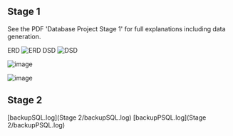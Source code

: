 ## Stage 1
See the PDF 'Database Project Stage 1' for full explanations including data generation.

ERD
![ERD](https://github.com/eliyahumasinter/150225.3.5784-DB-Project/assets/70181151/78fb14f4-d7d4-4446-aa98-e9c52528e44a)
DSD
![DSD](https://github.com/eliyahumasinter/150225.3.5784-DB-Project/assets/70181151/8ae86e00-8eeb-4788-a1a6-4f52d9f13706)

![image](https://github.com/eliyahumasinter/150225.3.5784-DB-Project/assets/70181151/033a6e2b-d4cd-4fba-9954-05d4e9c9dec5)

![image](https://github.com/eliyahumasinter/150225.3.5784-DB-Project/assets/70181151/4509e11b-f24c-454f-a3ee-f5ba4f5b9a08)

## Stage 2

[backupSQL.log](Stage 2/backupSQL.log)
[backupPSQL.log](Stage 2/backupPSQL.log)
